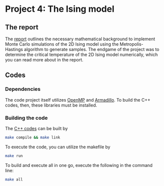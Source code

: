 # Project 4: The Ising model

## The report
The [report](https://github.com/reneaas/ComputationalPhysics/blob/master/projects/project4/report/Project_4.pdf)
outlines the necessary mathematical background to implement Monte Carlo simulations of the 2D Ising model
using the Metropolis-Hastings algorithm to generate samples. The endgame of the project was to
determine the critical temperature of the 2D Ising model numerically, which you can read more about in the report.


## Codes

### Dependencies

The code project itself utilizes [OpenMP](https://www.openmp.org) and [Armadillo](http://arma.sourceforge.net).
To build the C++ codes, then, these libraries must be installed.

### Building the code

The [C++ codes](./codes/cpp) can be built by

```sh
make compile && make link
```

To execute the code, you can utilize the makefile by

```sh
make run
```

To build and execute all in one go, execute the following in the command line:

```sh
make all
```
